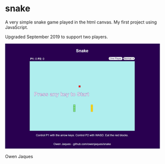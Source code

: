 # snake
A very simple snake game played in the html canvas.
My first project using JavaScript.

Upgraded September 2019 to support two players.

![two player start screen](snake.png)

Owen Jaques
